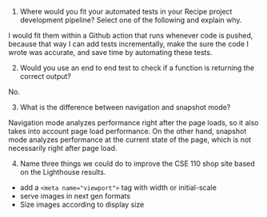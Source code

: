 
1. Where would you fit your automated tests in your Recipe project development pipeline? Select one of the following and explain why.

I would fit them within a Github action that runs whenever code is pushed, because that way I can add tests incrementally, make the sure the code I wrote was accurate, and save time by automating these tests. 

2. Would you use an end to end test to check if a function is returning the correct output? 

No. 

3. What is the difference between navigation and snapshot mode?

Navigation mode analyzes performance right after the page loads, so it also takes into account page load performance. On the other hand, snapshot mode analyzes performance at the current state of the page, which is not necessarily right after page load. 

4. Name three things we could do to improve the CSE 110 shop site based on the Lighthouse results.

- add a `<meta name="viewport">` tag with width or initial-scale
- serve images in next gen formats
- Size images according to display size
   




